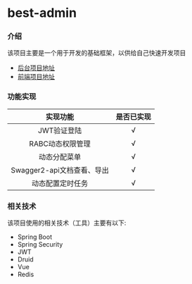 # best-admin

### 介绍
该项目主要是一个用于开发的基础框架，以供给自己快速开发项目

* [后台项目地址](https://github.com/shanzhaozhen/best-server)
* [前端项目地址](https://github.com/shanzhaozhen/best-client)

### 功能实现
实现功能 | 是否已实现
:---:|:---:
JWT验证登陆 | √
RABC动态权限管理 | √
动态分配菜单 | √
Swagger2-api文档查看、导出 | √
动态配置定时任务 | √




### 相关技术
该项目使用的相关技术（工具）主要有以下:

* Spring Boot
* Spring Security
* JWT
* Druid
* Vue
* Redis
